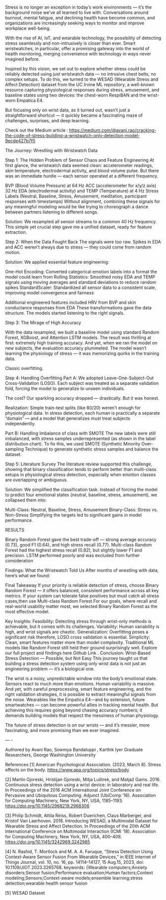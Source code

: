 
Stress is no longer an exception in today’s work environments — it’s the background noise we’ve all learned to live with. Conversations around burnout, mental fatigue, and declining health have become common, and organizations are increasingly seeking ways to monitor and improve workplace well-being.

With the rise of AI, IoT, and wearable technology, the possibility of detecting stress seamlessly and non-intrusively is closer than ever. Smart wristwatches, in particular, offer a promising gateway into the world of health monitoring, merging convenience with technology in ways never imagined before.

Inspired by this vision, we set out to explore whether stress could be reliably detected using just wristwatch data — no intrusive chest belts, no complex setups. To do this, we turned to the WESAD (Wearable Stress and Affect Detection) dataset from the UC Irvine ML repository, a well-known resource capturing physiological responses during stress, amusement, and baseline states using two devices: the chest-worn RespiBAN and the wrist-worn Empatica E4.

But focusing only on wrist data, as it turned out, wasn’t just a straightforward shortcut — it quickly became a fascinating maze of challenges, surprises, and deep learning.

Check out the Medium article : https://medium.com/@avani.rao/cracking-the-code-of-stress-building-a-wristwatch-only-detection-model-9ecde427b7f5

The Journey: Wrestling with Wristwatch Data

Step 1: 
The Hidden Problem of Sensor Chaos and Feature Engineering
At first glance, the wristwatch data seemed clean: accelerometer readings, skin temperature, electrodermal activity, and blood volume pulse. But there was an immediate hurdle — each sensor operated at a different frequency.

BVP (Blood Volume Pressure) at 64 Hz
ACC (accelerometer for x/y/z axis) 32 Hz
EDA (electrodermal activity) and TEMP (Temperature) at 4 Hz
Stress Labels (Neutral, Baseline, Stress, Amusement, meditation, participant responses with timestamps)
Without alignment, combining these signals for any meaningful modeling would be like trying to choreograph a dance between partners listening to different songs.

Solution:
We resampled all sensor streams to a common 40 Hz frequency. This simple yet crucial step gave me a unified dataset, ready for feature extraction.

Step 2: 
When the Data Fought Back
The signals were too raw. Spikes in EDA and ACC weren’t always due to stress — they could come from random motion.

Solution: 
We applied essential feature engineering:

One-Hot Encoding: Converted categorical emotion labels into a format the model could learn from
Rolling Statistics: Smoothed noisy EDA and TEMP signals using moving averages and standard deviations to reduce random spikes
StandardScaler: Standardized all sensor data to a consistent scale, improving model convergence and fairness

Additional engineered features included HRV from BVP and skin conductance responses from EDA
These transformations gave the data structure. The models started listening to the right signals.

Step 3: 
The Mirage of High Accuracy

With the data resampled, we built a baseline model using standard Random Forest, XGBoost, and Attention LSTM models. The result was thrilling at first: extremely high training accuracy.
And yet, when we ran the model on new subjects, the evaluation accuracy plummeted. The model wasn’t learning the physiology of stress — it was memorizing quirks in the training data.

Classic overfitting.

Step 4: 
Handling Overfitting
Part A: 
We adopted Leave-One-Subject-Out Cross-Validation (LOSO). Each subject was treated as a separate validation fold, forcing the model to generalize to unseen individuals.

The cost? Our sparkling accuracy dropped — drastically. But it was honest.

Realization:
Simple train-test splits (like 80/20) weren’t enough for physiological data. In stress detection, each human is practically a separate “domain” — and a model that generalizes must treat subjects independently.


Part B: 
Handling Imbalance of class with SMOTE
The new labels were still imbalanced, with stress samples underrepresented (as shown in the label distribution chart). To fix this, we used SMOTE (Synthetic Minority Over-sampling Technique) to generate synthetic stress samples and balance the dataset.


Step 5: 
Literature Survey
The literature review supported this challenge, showing that binary classification tends to perform better than multi-class setups in physiological stress detection, especially when emotion classes are overlapping or ambiguous.

Solution:
We simplified the classification task. Instead of forcing the model to predict four emotional states (neutral, baseline, stress, amusement), we collapsed them into:

Multi-Class: Neutral, Baseline, Stress, Amusement
Binary-Class: Stress vs. Non-Stress
Simplifying the targets led to significant gains in model performance.

RESULTS

Binary Random Forest gave the best trade-off — strong average accuracy (0.73), good F1 (0.64), and high stress recall (0.77). Multi-class Random Forest had the highest stress recall (0.82), but slightly lower F1 and precision. LSTM performed poorly and was excluded from further consideration

Findings: What the Wristwatch Told Us
After months of wrestling with data, here’s what we found:

Final Takeaway
If your priority is reliable detection of stress, choose Binary Random Forest — it offers balanced, consistent performance across all key metrics.
If your system can tolerate false positives but must catch all stress cases,then use Multi-class Random Forest.For our goals, where recall and real-world usability matter most, we selected Binary Random Forest as the most effective model.

Key Insights:
Feasibility: Detecting stress through wrist-only methods is achievable, but it comes with its challenges.
Variability: Human variability is high, and wrist signals are chaotic.
Generalization: Overfitting poses a significant risk therefore, LOSO cross validation is essential.
Simplicity: Clean, smart features matter more than model complexity.
Traditional ML models like Random Forest still held their ground surprisingly well.
Explore our full project and findings here Github Link .
Conclusion: Wrist-Based Stress Detection — Possible, but Not Easy
This journey taught us that building a stress detection system using only wrist data is not just an engineering problem — it’s a biological one.

The wrist is a noisy, unpredictable window into the body’s emotional state. Sensors react to much more than emotions. Human variability is massive. And yet, with careful preprocessing, smart feature engineering, and the right validation strategies, it is possible to extract meaningful signals from the noise. Wearables like the Empatica E4—and by extension, future smartwatches — can become powerful allies in tracking mental health. But achieving this requires going beyond chasing accuracy numbers; it demands building models that respect the messiness of human physiology.

The future of stress detection is on our wrists — and it’s messier, more fascinating, and more promising than we ever imagined.

— -

Authored by
Avani Rao, Sowmya Bandaluppi , Karthik Iyer
Graduate Researchers, George Washington University

References
[1] American Psychological Association. (2023, March 8). Stress effects on the body. https://www.apa.org/topics/stress/body

[2] Martin Gjoreski, Hristijan Gjoreski, Mitja Luštrek, and Matjaž Gams. 2016. Continuous stress detection using a wrist device: in laboratory and real life. In Proceedings of the 2016 ACM International Joint Conference on Pervasive and Ubiquitous Computing: Adjunct (UbiComp ‘16). Association for Computing Machinery, New York, NY, USA, 1185–1193. https://doi.org/10.1145/2968219.2968306

[3] Philip Schmidt, Attila Reiss, Robert Duerichen, Claus Marberger, and Kristof Van Laerhoven. 2018. Introducing WESAD, a Multimodal Dataset for Wearable Stress and Affect Detection. In Proceedings of the 20th ACM International Conference on Multimodal Interaction (ICMI ‘18). Association for Computing Machinery, New York, NY, USA, 400–408. https://doi.org/10.1145/3242969.3242985

[4] N. Rashid, T. Mortlock and M. A. A. Faruque, “Stress Detection Using Context-Aware Sensor Fusion From Wearable Devices,” in IEEE Internet of Things Journal, vol. 10, no. 16, pp. 14114–14127, 15 Aug.15, 2023, doi: 10.1109/JIOT.2023.3265768. keywords: {Wearable computers;Anxiety disorders;Sensor fusion;Performance evaluation;Human factors;Context modeling;Sensors;Context-aware models;ensemble learning;stress detection;wearable health sensor fusion

[5] WESAD Dataset



